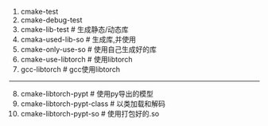 1. cmake-test
2. cmake-debug-test
3. cmake-lib-test       # 生成静态/动态库
4. cmaka-used-lib-so    # 生成库,并使用
5. cmake-only-use-so    # 使用自己生成好的库
6. cmake-use-libtorch   # 使用libtorch
7. gcc-libtorch         # gcc使用libtorch
---
8. cmake-libtorch-pypt          # 使用py导出的模型
9. cmake-libtorch-pypt-class    # 以类加载和解码
10. cmake-libtorch-pypt-so       # 使用打包好的.so